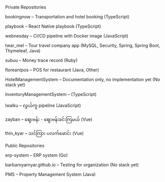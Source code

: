 Private Repositories

bookingnow – Transportation and hotel booking (TypeScript)

playbook – React Native playbook (TypeScript)

webnesday – CI/CD pipeline with Docker image (JavaScript)

twar_mel – Tour travel company app (MySQL, Security, Spring, Spring Boot, Thymeleaf, Java)

subuu – Money trace record (Ruby)

floreantpos – POS for restaurant (Java, Other)

HotelManagementSystem – Documentation only, no implementation yet (No stack yet)

InventoryManagementSystem – (TypeScript)

lwalku – လွယ်ကူ pipeline (JavaScript)

zayban – ဈေးဗန်း - ဈေးဗန်းခင်းကြမယ် (Vue)

thin_kyar – သင်ကြား ပလက်ဖောင်း (Vue)

Public Repositories

erp-system – ERP system (Go)

barbarnyarnyar.github.io – Testing for organization (No stack yet)

PMS – Property Management System (Java)
